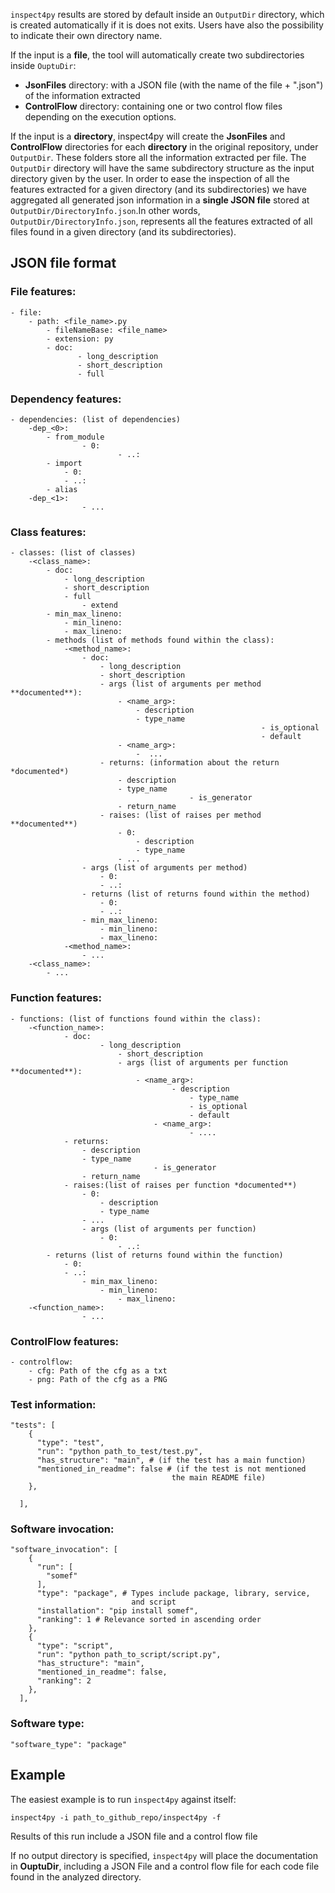 `inspect4py` results are stored by default inside an `OutputDir` directory, which is created automatically if it is does not exits. Users have also the possibility to indicate their own directory name. 

If the input is a **file**, the tool will automatically create two subdirectories inside `OuptuDir`:

- **JsonFiles** directory: with a JSON file (with the name of the file + ".json") of the information extracted
- **ControlFlow** directory: containing one or two control flow files depending on the execution options.

If the input is a **directory**, inspect4py will create the **JsonFiles** and **ControlFlow** directories for each **directory** in the original repository, under `OutputDir`. These folders store all the information extracted per file. The `OutputDir` directory will have the same subdirectory structure as the input directory given by the user. In order to ease the inspection of all the features extracted for a given directory (and its subdirectories) we have aggregated all generated json information in a **single JSON file** stored at `OutputDir/DirectoryInfo.json`.In other words, `OutputDir/DirectoryInfo.json`, represents all the features extracted of all files found in a given directory (and its subdirectories). 

## JSON file format

### File features:
```
- file: 
	- path: <file_name>.py
        - fileNameBase: <file_name>
        - extension: py
        - doc:
               - long_description
               - short_description
               - full

```
### Dependency features: 
```
- dependencies: (list of dependencies)
	-dep_<0>:
		- from_module
		        - 0: 
                        - ..: 
		- import 
			- 0:
			- ..:
		- alias
	-dep_<1>:
               	- ...
```
### Class features:
```
- classes: (list of classes)
	-<class_name>:
		- doc:
			- long_description
			- short_description
			- full
                - extend
		- min_max_lineno:
			- min_lineno:
			- max_lineno:
		- methods (list of methods found within the class):
			-<method_name>:
				- doc:
					- long_description
					- short_description
					- args (list of arguments per method **documented**):
						- <name_arg>:
							- description
							- type_name
                                                        - is_optional
                                                        - default
						- <name_arg>:
							-  ...
					- returns: (information about the return *documented*)
						- description
						- type_name
                                		- is_generator
						- return_name
					- raises: (list of raises per method **documented**)
						- 0:
							- description
							- type_name
						- ...
				- args (list of arguments per method)
					- 0:
					- ..:
				- returns (list of returns found within the method)
					- 0:
					- ..:
				- min_max_lineno:
					- min_lineno:
					- max_lineno:
			-<method_name>:
				- ...
	-<class_name>:
		- ...				
```
   
### Function features:

```
- functions: (list of functions found within the class):
 	-<function_name>:
        	- doc:
                	- long_description
                        - short_description
                        - args (list of arguments per function **documented**):
                        	- <name_arg>:
                                	- description
                                        - type_name
                                        - is_optional
                                        - default
                                - <name_arg>:
                                        - ....
			- returns:
				- description
				- type_name
                                - is_generator
				- return_name
			- raises:(list of raises per function *documented**)
				- 0:
					- description
					- type_name
				- ...
                - args (list of arguments per function)
                	- 0:
                        - ..:
		- returns (list of returns found within the function)
			- 0:
			- ..:
                - min_max_lineno:
                	- min_lineno:
                        - max_lineno:
	-<function_name>:
                - ...
```
### ControlFlow features:
```
- controlflow:
	- cfg: Path of the cfg as a txt
	- png: Path of the cfg as a PNG
```
### Test information:
```
"tests": [
    {
      "type": "test",
      "run": "python path_to_test/test.py",
      "has_structure": "main", # (if the test has a main function)
      "mentioned_in_readme": false # (if the test is not mentioned 
	  								the main README file)
    },
    
  ],
```
### Software invocation:
```
"software_invocation": [
    {
      "run": [
        "somef"
      ],
      "type": "package", # Types include package, library, service,	
	  					   and script
      "installation": "pip install somef",
      "ranking": 1 # Relevance sorted in ascending order
    },
    {
      "type": "script",
      "run": "python path_to_script/script.py",
      "has_structure": "main",
      "mentioned_in_readme": false,
      "ranking": 2
    },
  ],
```
### Software type:
```
"software_type": "package"
```
## Example

The easiest example is to run `inspect4py` against itself:

  `inspect4py -i path_to_github_repo/inspect4py -f`


Results of this run include a JSON file and a control flow file

If no output directory is specified, `inspect4py` will place the documentation in **OuptuDir**, including a JSON File and a control flow file for each code file found in the analyzed directory.

<!--
## Visualizing results

We include visualization tools to explore the results in an easy manner. Below we show some visualizations of the results for `code_inspector` code:

```
python code_visualization.py OutputDir/JsonFiles/<FILE>.json 
```
 

### Example 1: visualizing code_visualization.py

![visualization_code_visualization](images/visual_code.png )

### Example 2: visualizing code_inspector.py

![visualization_code_inspector](images/visual_code_inspector.png)

-->